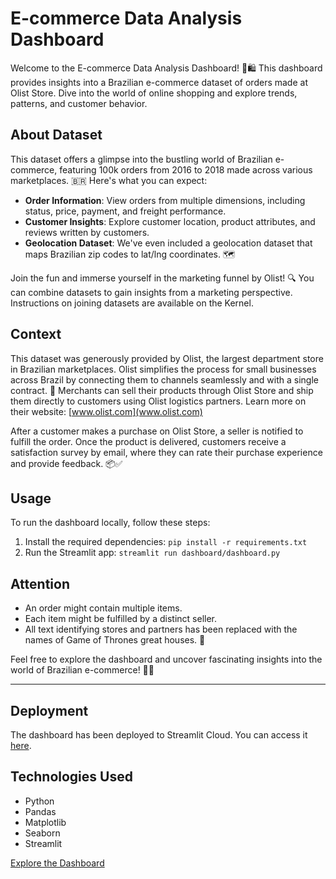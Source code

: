 # E-commerce Data Analysis Dashboard

Welcome to the E-commerce Data Analysis Dashboard! 🎉🛍️ This dashboard provides insights into a Brazilian e-commerce dataset of orders made at Olist Store. Dive into the world of online shopping and explore trends, patterns, and customer behavior.

## About Dataset

This dataset offers a glimpse into the bustling world of Brazilian e-commerce, featuring 100k orders from 2016 to 2018 made across various marketplaces. 🇧🇷 Here's what you can expect:

- **Order Information**: View orders from multiple dimensions, including status, price, payment, and freight performance.
- **Customer Insights**: Explore customer location, product attributes, and reviews written by customers.
- **Geolocation Dataset**: We've even included a geolocation dataset that maps Brazilian zip codes to lat/lng coordinates. 🗺️

Join the fun and immerse yourself in the marketing funnel by Olist! 🔍 You can combine datasets to gain insights from a marketing perspective. Instructions on joining datasets are available on the Kernel.

## Context

This dataset was generously provided by Olist, the largest department store in Brazilian marketplaces. Olist simplifies the process for small businesses across Brazil by connecting them to channels seamlessly and with a single contract. 🤝 Merchants can sell their products through Olist Store and ship them directly to customers using Olist logistics partners. Learn more on their website: [www.olist.com](www.olist.com)

After a customer makes a purchase on Olist Store, a seller is notified to fulfill the order. Once the product is delivered, customers receive a satisfaction survey by email, where they can rate their purchase experience and provide feedback. 📦✅

## Usage

To run the dashboard locally, follow these steps:

1. Install the required dependencies: `pip install -r requirements.txt`
2. Run the Streamlit app: `streamlit run dashboard/dashboard.py `

## Attention

- An order might contain multiple items.
- Each item might be fulfilled by a distinct seller.
- All text identifying stores and partners has been replaced with the names of Game of Thrones great houses. 🏰

Feel free to explore the dashboard and uncover fascinating insights into the world of Brazilian e-commerce! 🚀🛒

---

## Deployment

The dashboard has been deployed to Streamlit Cloud. You can access it [here](dashboard_url).

## Technologies Used

- Python
- Pandas
- Matplotlib
- Seaborn
- Streamlit

[Explore the Dashboard](https://ridhamu-e-commerce-dataset.streamlit.app)
